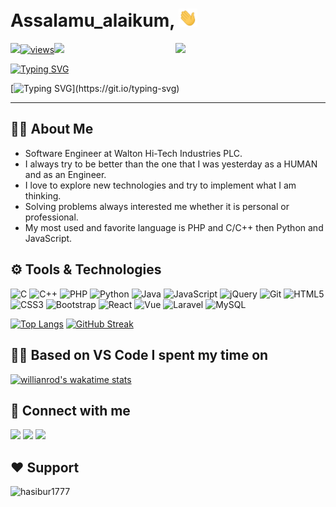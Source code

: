<!-- ![Github Banner](assets/github-banner.png) -->

# Assalamu_alaikum, <img src="https://github.com/Parply/Parply/blob/master/.github/Hi.gif?raw=true" width="30px">


<img src="https://media.giphy.com/media/qgQUggAC3Pfv687qPC/giphy.gif" width="240px" align="right">

<img src="https://media.giphy.com/media/iY8CRBdQXODJSCERIr/giphy.gif" width="30px"><a href="https://github.com/HRahman1777"><img alt="views" title="Github views" src="https://komarev.com/ghpvc/?username=HRahman1777&style=plastic&color=blueviolet" width="125"/></a><img src="https://media.giphy.com/media/iY8CRBdQXODJSCERIr/giphy.gif" width="30px">

[![Typing SVG](https://readme-typing-svg.demolab.com?font=Grenze&size=28&duration=4000&pause=2000&color=8A38D5&width=300&lines=Hi!+I+Am+Hasibur+Rahman)](https://git.io/typing-svg)

[![Typing SVG](https://readme-typing-svg.demolab.com?font=Kalam&size=25&duration=1500&pause=1000&color=8A38D5&width=250&lines=%F0%9F%93%9DA+Learner.....+;%F0%9F%A4%93+A+Programmer.....+;%F0%9F%95%B5%F0%9F%8F%BB%E2%80%8D%E2%99%82%EF%B8%8F+An+Explorer.....)](https://git.io/typing-svg)
<hr>

## 🙋‍♂️ About Me 
* Software Engineer at Walton Hi-Tech Industries PLC.
* I always try to be better than the one that I was yesterday as a HUMAN and as an Engineer. 
* I love to explore new technologies and try to implement what I am thinking. 
* Solving problems always interested me whether it is personal or professional.
* My most used and favorite language is PHP and C/C++ then Python and JavaScript.

##  ⚙️ Tools & Technologies

<p align="left">

<img alt="C" src="https://img.shields.io/badge/c%20-%2300599C.svg?&style=for-the-badge&logo=c&logoColor=white"/>
<img alt="C++" src="https://img.shields.io/badge/c++%20-%2300599C.svg?&style=for-the-badge&logo=c%2B%2B&ogoColor=white"/>
<img alt="PHP" src="https://img.shields.io/badge/PHP%20-%23FF9900.svg?&style=for-the-badge&logo=php&logoColor=white"/>
<img alt="Python" src="https://img.shields.io/badge/python%20-%2314354C.svg?&style=for-the-badge&logo=python&logoColor=white"/>
<img alt="Java" src="https://img.shields.io/badge/java-%23ED8B00.svg?&style=for-the-badge&logo=java&logoColor=white"/>
<img alt="JavaScript" src="https://img.shields.io/badge/javascript%20-%23323330.svg?&style=for-the-badge&logo=javascript&logoColor=%23F7DF1E"/>
<img alt="jQuery" src="https://img.shields.io/badge/jquery%20-%230769AD.svg?&style=for-the-badge&logo=jquery&logoColor=white"/>
<img alt="Git" src="https://img.shields.io/badge/git%20-%23F05033.svg?&style=for-the-badge&logo=git&logoColor=white"/>
<img alt="HTML5" src="https://img.shields.io/badge/html5%20-%23E34F26.svg?&style=for-the-badge&logo=html5&logoColor=white"/>
<img alt="CSS3" src="https://img.shields.io/badge/css3%20-%231572B6.svg?&style=for-the-badge&logo=css3&logoColor=white"/>
<img alt="Bootstrap" src="https://img.shields.io/badge/bootstrap%20-%23563D7C.svg?&style=for-the-badge&logo=bootstrap&logoColor=white"/>
<img alt="React" src="https://img.shields.io/badge/react%20-%23563D7C.svg?&style=for-the-badge&logo=react&logoColor=white"/>
<img alt="Vue" src="https://img.shields.io/badge/vue%20-%23563D7C.svg?&style=for-the-badge&logo=vue&logoColor=white"/>
<img alt="Laravel" src="https://img.shields.io/badge/laravel%20-%23563D7C.svg?&style=for-the-badge&logo=laravel&logoColor=white"/>
<img alt="MySQL" src="https://img.shields.io/badge/mysql-%2300f.svg?&style=for-the-badge&logo=mysql&logoColor=white"/>

</p>

[![Top Langs](https://github-readme-stats.vercel.app/api/top-langs/?username=HRahman1777&langs_count=5&hide=css,html&layout=compact&theme=radical&count_private=true)](https://github.com/HRahman1777)
[![GitHub Streak](https://github-readme-streak-stats.herokuapp.com?user=HRahman1777&theme=radical&date_format=j%20M%5B%20Y%5D&mode=weekly)]([https://git.io/streak-stats](https://github.com/HRahman1777))
<!--
[![Anurag's GitHub stats](https://github-readme-stats.vercel.app/api?username=HRahman1777&count_private=true&show_icons=true&theme=radical)](https://github.com/HRahman1777) -->

## 👨‍💻 Based on VS Code I spent my time on
[![willianrod's wakatime stats](https://github-readme-stats.vercel.app/api/wakatime?username=HRahman1777&layout=compact&theme=radical&count_private=true)](https://github.com/HRahman1777)

## 📶 Connect with me
<p align="left">
<a href="mailto:hasibur.cse7@gmail.com"><img src="https://img.icons8.com/ios/50/000000/apple-mail.png"/></a>
<a href="https://www.linkedin.com/in/hasibur1777/"  target="blank" ><img src="https://img.icons8.com/ios/50/000000/linkedin.png"/></a>
<a href="https://HRahman1777.github.io/"  target="blank" ><img src="https://img.icons8.com/ios/50/000000/geography.png"/></a>
</p>

## ❤️ Support
<p><a href="https://www.buymeacoffee.com/hasibur1777"> <img align="left" src="https://cdn.buymeacoffee.com/buttons/v2/default-yellow.png" height="50" width="210" alt="hasibur1777" /></a></p><br><br>

